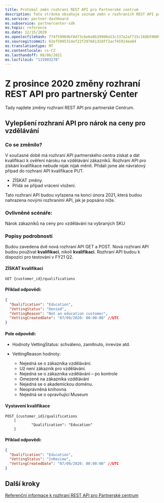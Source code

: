 ```yaml
---
title: Protokol změn rozhraní REST API pro Partnerské centrum
description: Tato stránka obsahuje seznam změn v rozhraních REST API partnerského centra.
ms.service: partner-dashboard
ms.subservice: partnercenter-sdk
ms.topic: reference
ms.date: 12/15/2020
ms.openlocfilehash: f74f59969bf8d73c6e6e8b39900a53c337a2af715c168b59009792beddf43159
ms.sourcegitcommit: 63ef5995314ef22f29768132dff2acf45914ea84
ms.translationtype: MT
ms.contentlocale: cs-CZ
ms.lasthandoff: 08/06/2021
ms.locfileid: "115993278"
---
```

# <a name="december-2020-changes-to-partner-center-rest-apis"></a>Z prosince 2020 změny rozhraní REST API pro partnerský Center

Tady najdete změny rozhraní REST API pro partnerské Centrum.

## <a name="enhancements-to-education-pricing-eligibility-apis"></a>Vylepšení rozhraní API pro nárok na ceny pro vzdělávání



### <a name="what-has-changed"></a>Co se změnilo?

V současné době má rozhraní API partnerského centra získat a dát kvalifikaci k ověření nároku na vzdělávání zákazníků. Rozhraní API pro získání kvalifikace nebude nijak nijak měnit. Přidali jsme ale návratový případ do rozhraní API kvalifikace PUT.

- ZÍSKAT změny.
- Přidá se případ vrácení vložení.

Tato rozhraní API budou vyřazena na konci února 2021, která budou nahrazena novými rozhraními API, jak je popsáno níže.

### <a name="scenarios-impacted"></a>Ovlivněné scénáře:

Nárok zákazníků na ceny pro vzdělávání na vybraných SKU

### <a name="detail-descriptions"></a>Popisy podrobností

Budou zavedena dvě nová rozhraní API GET a POST. Nová rozhraní API budou používat **kvalifikaci**, nikoli **kvalifikaci**. Rozhraní API budou k dispozici pro testování v FY21 Q2.

#### <a name="get-qualifications"></a>ZÍSKAT kvalifikaci

```http
GET {customer_id}/qualifications
```

#### <a name="response-example"></a>Příklad odpovědi:

```json
{
  "Qualification": "Education",
  "VettingStatus": "Denied",
  "VettingReason": "Not an education customer",
  "VettingCreatedDate": "07/09/2020: 00:00:00" //UTC
}
```

#### <a name="response-fields"></a>Pole odpovědi: 

- Hodnoty VettingStatus: schváleno, zamítnuto, inrevize atd.

- VettingReason hodnoty:
   - Nejedná se o zákazníka vzdělávání.
   - Už není zákazník pro vzdělávání.
   - Nejedná se o zákazníka vzdělávání – po kontrole
   - Omezené na zákazníka vzdělávání
   - Nejedná se o akademickou doménu.
   - Neoprávněná knihovna
   - Nejedná se o opravňující Museum
 
#### <a name="post-qualifications"></a>Vystavení kvalifikace

```http
POST {customer_id}/qualifications
    [
            "Qualification": "Education"
    ]
```

#### <a name="response-example"></a>Příklad odpovědi:

```JSON
{
  "Qualification": "Education",
  "VettingStatus": "InReview",
  "VettingCreatedDate": "07/09/2020: 00:00:00" //UTC
}
```

## <a name="next-steps"></a>Další kroky

[Referenční informace k rozhraní REST API pro Partnerské centrum](partner-center-rest-api-reference.md)
